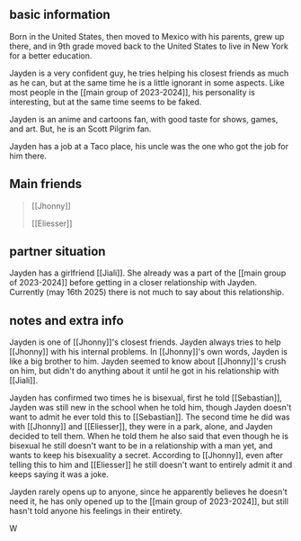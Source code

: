 ## basic information 

Born in the United States, then moved to Mexico with his parents, grew up there, and in 9th grade moved back to the United States to live in New York for a better education.

Jayden is a very confident guy, he tries helping his closest friends as much as he can, but at the same time he is a little ignorant in some aspects. Like most people in the [[main group of 2023-2024]], his personality is interesting, but at the same time seems to be faked.

Jayden is an anime and cartoons fan, with good taste for shows, games, and art. But, he is an Scott Pilgrim fan.

Jayden has a job at a Taco place, his uncle was the one who got the job for him there.

 ## Main friends

> [[Jhonny]]
>
> [[Eliesser]]

## partner situation

Jayden has a girlfriend [[Jiali]]. She already was a part of the [[main group of 2023-2024]] before getting in a closer relationship with Jayden. Currently (may 16th 2025) there is not much to say about this relationship.
## notes and extra info

Jayden is one of [[Jhonny]]'s closest friends. Jayden always tries to help [[Jhonny]] with his internal problems. In [[Jhonny]]'s own words, Jayden is like a big brother to him. Jayden seemed to know about [[Jhonny]]'s crush on him, but didn't do anything about it until he got in his relationship with [[Jiali]].


Jayden has confirmed two times he is bisexual, first he told [[Sebastian]], Jayden was still new in the school when he told him, though Jayden doesn't want to admit he ever told this to [[Sebastian]]. The second time he did was with [[Jhonny]] and [[Eliesser]], they were in a park, alone, and Jayden decided to tell them. When he told them he also said that even though he is bisexual he still doesn't want to be in a relationship with a man yet, and wants to keep his bisexuality a secret. According to [[Jhonny]], even after telling this to him and [[Eliesser]] he still doesn't want to entirely admit it and keeps saying it was a joke.

Jayden rarely opens up to anyone, since he
apparently believes he doesn't need it, he has only
opened up to the [[main group of 2023-2024]], but still
hasn't told anyone his feelings in their entirety.


W